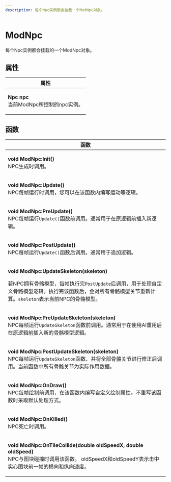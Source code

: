 ```yaml
---
description: 每个Npc实例都会挂载一个ModNpc对象。
---
```


# ModNpc

每个Npc实例都会挂载的一个ModNpc对象。

## 属性

| 属性                                                    |
| ----------------------------------------------------- |
| <p><strong>Npc npc</strong><br>当前ModNpc所控制的npc实例。</p> |

## 函数

| 函数                                                                                                                                                                                    |
| ------------------------------------------------------------------------------------------------------------------------------------------------------------------------------------- |
| <p><strong>void ModNpc:Init()</strong><br>NPC生成时调用。</p>                                                                                                                               |
| <p><strong>void ModNpc:Update()</strong><br>NPC每帧运行时调用，您可以在该函数内编写运动等逻辑。</p>                                                                                                           |
| <p><strong>void ModNpc:PreUpdate()</strong><br>NPC每帧运行<code>Update()</code>函数前调用。通常用于在原逻辑前插入新逻辑。</p>                                                                                  |
| <p><strong>void ModNpc:PostUpdate()</strong><br>NPC每帧运行<code>Update()</code>函数后调用。通常用于追加逻辑。</p>                                                                                       |
| <p><strong>void ModNpc:UpdateSkeleton(skeleton)</strong></p><p>若NPC拥有骨骼模型，每帧执行完<code>PostUpdate</code>后调用，用于处理自定义骨骼模型逻辑。执行完该函数后，会对所有骨骼模型关节重新计算。<code>skeleton</code>表示当前NPC的骨骼模型。</p> |
| <p><strong>void ModNpc:PreUpdateSkeleton(skeleton)</strong><br>NPC每帧运行<code>UpdateSkeleton</code>函数前调用。通常用于在使用AI重用后在原逻辑前插入新的骨骼模型逻辑。</p>                                               |
| <p><strong>void ModNpc:PostUpdateSkeleton(skeleton)</strong><br>NPC每帧运行<code>UpdateSkeleton</code>函数、并将全部骨骼关节进行修正后调用。当前函数中所有骨骼关节为实际作用数据。</p>                                          |
| <p><strong>void ModNpc:OnDraw()</strong><br>NPC每帧绘制前调用，在该函数内编写自定义绘制属性。不重写该函数时采取默认处理方式。</p>                                                                                            |
| <p><strong>void ModNpc:OnKilled()</strong><br>NPC死亡时调用。</p>                                                                                                                           |
| <p><strong>void ModNpc:OnTileCollide(double oldSpeedX, double oldSpeed)</strong><br>NPC与图块碰撞时调用该函数。 oldSpeedX和oldSpeedY表示击中实心图块前一帧的横向和纵向速度。</p>                                       |

